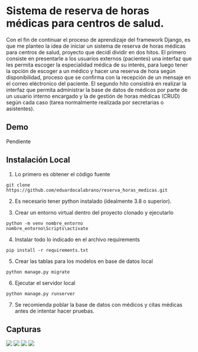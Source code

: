 # Sistema de reserva de horas médicas para centros de salud.

Con el fin de continuar el proceso de aprendizaje del framework Django, es que me planteo la idea de iniciar un sistema de reserva de horas médicas para centros de salud, proyecto que decidí dividir en dos hitos. El primero consiste en presentarle a los usuarios externos (pacientes) una interfaz que les permita escoger la especialidad médica de su interés, para luego tener la opción de escoger a un médico y hacer una reserva de hora según disponibilidad, proceso que se confirma con la recepción de un mensaje en el correo eléctronico del paciente. El segundo hito consistirá en realizar la interfaz que permita administrar la base de datos de médicos por parte de un usuario interno encargado y la de gestión de horas médicas (CRUD) según cada caso (tarea normalmente realizada por secretarias o asistentes).

## Demo

Pendiente

## Instalación Local

1. Lo primero es obtener el código fuente
```
git clone https://github.com/eduardocalabrano/reserva_horas_medicas.git
```

2. Es necesario tener python instalado (idealmente 3.8 o superior).

3. Crear un entorno virtual dentro del proyecto clonado y ejecutarlo
```
python -m venv nombre_entorno
nombre_entorno\Scripts\activate
```

4. Instalar todo lo indicado en el archivo requirements
```
pip install -r requirements.txt
```

5. Crear las tablas para los modelos en base de datos local
```
python manage.py migrate
```
6. Ejecutar el servidor local
```
python manage.py runserver
```

7. Se recomienda poblar la base de datos con médicos y citas médicas antes de intentar hacer pruebas.


## Capturas

![](https://i.postimg.cc/x1t1WZfj/001.png)
![](https://i.postimg.cc/N0FjYxF6/002.png)
![](https://i.postimg.cc/k5HX5tRk/005.png)
![](https://i.postimg.cc/C1fMnLjd/007.png)
